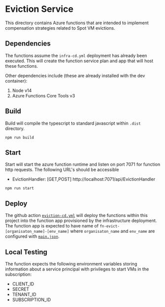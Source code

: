 # Eviction Service

This directory contains Azure functions that are intended to implement compensation strategies related to Spot VM evictions.

## Dependencies

The functions assume the `infra-cd.yml` deployment has already been executed. This will create the function service plan and app that will host these functions.

Other dependencies include (these are already installed with the dev container):
1. Node v14
2. Azure Functions Core Tools v3

## Build

Build will compile the typescript to standard javascript within `.dist` directory.

`npm run build`

## Start

Start will start the azure function runtime and listen on port 7071 for function http requests. The following URL's should be accessible

- EvictionHandler: [GET,POST] http://localhost:7071/api/EvictionHandler

`npm run start`

## Deploy

The github action [`eviction-cd.yml`](../../../.github/workflows/eviction-cd.yml) will deploy the functions within this project into the function app provisioned by the infrastructure deployment. The function app is expected to have name of `fn-evict-[organisaton_name]-[env_name]` where `organisaton_name` and `env_name` are configured with [`main.json`](../../../build/configurations/main.json).

## Local Testing

The function expects the following environment variables storing information about a service principal with privileges to start VMs in the subscription:

- CLIENT_ID
- SECRET
- TENANT_ID
- SUBSCRIPTION_ID
